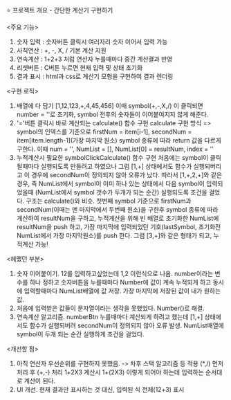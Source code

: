 ⭐️ 프로젝트 개요 - 
간단한 계산기 구현하기

<주요 기능>
1. 숫자 입력 : 숫자버튼 클릭시 여러자리 숫자 이어서 입력 가능
2. 사칙연산 : +, -, X, / 기본 계산 지원
3. 연속계산 : 1+2+3 처럼 연산자 누를때마다 중간 계산결과 반영
4. 리셋버튼 : C버튼 누르면 현재 입력 및 상태 초기화
5. 결과 표시 : html과 css로 계산기 모형을 구현하여 결과 렌더링

<구현 로직>
1. 배열에 다 담기 [1,12,123,+,4,45,456]
이때 symbol(+,-,X,/) 이 클릭되면 number = ''로 초기화, symbol 전후의 숫자들이 이어붙여지지 않게 해준다.
2. '='버튼 클릭시 바로 계산되는 calculate() 함수 구현
calculate 구현 방식 => symbol의 인덱스를 기준으로 
firstNum = item[i-1], secondNum = item[item.length-1](가장 마지막 원소)
symbol 종류에 따라 return 값을 다르게 구한다.
이때 num = '', NumList = [], NumList[0] = resultNum, index = ''
3. 누적계산시 필요한 symbolClickCalculate() 함수 구현
처음에는 symbol이 클릭될때마다 실행되도록 만들려고 하였으나 그럼 [1,+] 상태에서도 함수가 실행되버리고 이 경우에 secondNum이 정의되지 않아 오류가 났다.
따라서 [1,+,2,+]와 같은 경우, 즉 NumList에서 symbol이 이미 하나 있는 상태에서 다음 symbol이 입력되었을때 (NumList에서 symbol 갯수가 두개가 되는 순간) 실행되도록 조건을 걸었다.
구조는 calculate()와 비슷. 첫번째 symbol 기준으로 firstNum과 secondNum(이때는 맨 마지막에서 두번째 원소)을 구한후 symbol 종류에 따라 계산하여 resultNum을 구하고, 누적계산을 위해 빈 배열로 초기화한 NumList에 resultNum을 push 하고, 가장 마지막에 입력되었던 기호(lastSymbol, 초기화전 NumList에서 가장 마지막원소)를 push 한다. 그럼 [3,+]와 같은 형태가 되고, 누적계산 가능!

<헤맸던 부분>
1. 숫자 이어붙이기. 12를 입력하고싶었는데 1,2 이런식으로 나옴.
number이라는 변수를 하나 정하고 숫자버튼을 누를때마다 Number에 값이 계속 누적되게 하고 동시에 입력할때마다 NumList배열에 값 저장. 가장 마지막에 저장된 값이 내가 원하는 값.
2. 처음에 입력받은 값들이 문자열이라는 생각을 못했었다. Number()로 해결.
3. 연속계산 알고리즘. numberBtn 누를때마다 계산되게 하려고 했는데 [1,+] 상태에서도 함수가 실행되버려 secondNum이 정의되지 않아 오류 발생. NumList배열에 symbol이 두개 되는 순간 실행하게 조건을 걸었다.


<개선할 점>
1. 아직 연산자 우선순위를 구현하지 못했음. -> 차후 스택 알고리즘 등 적용
(*,/) 먼저 처리 후 (+,-) 처리
1+2X3 계산시 1+(2X3) 이렇게 되어야 하는데 입력하는 순서대로 계산이 된다.
2. UI 개선. 현재 결과만 표시하는 것 대신, 입력된 식 전체(12+3) 표시